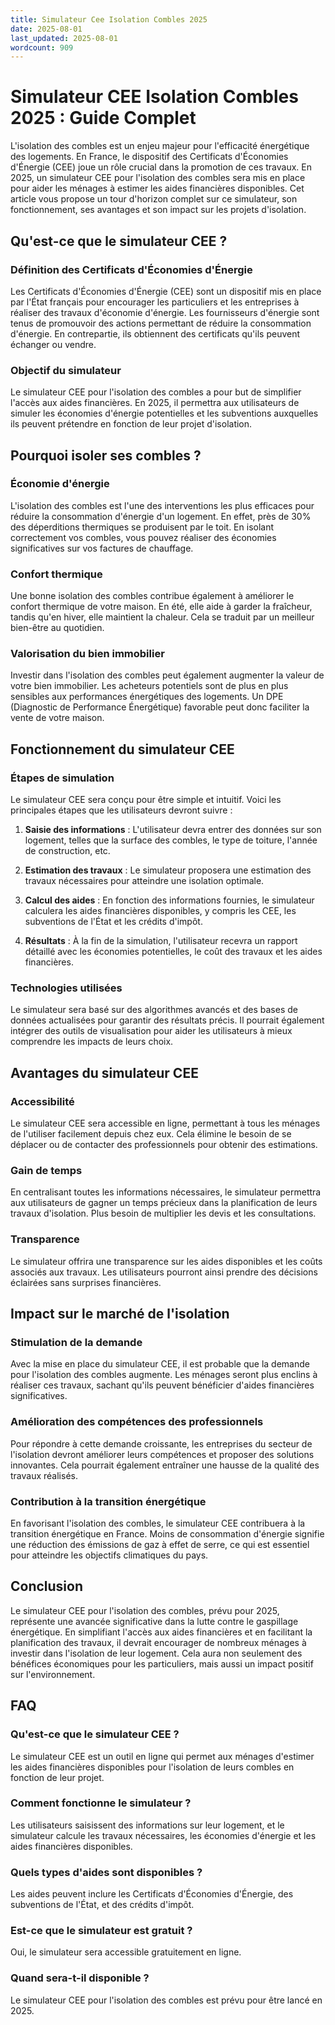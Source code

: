 ```yaml
---
title: Simulateur Cee Isolation Combles 2025
date: 2025-08-01
last_updated: 2025-08-01
wordcount: 909
---
```


# Simulateur CEE Isolation Combles 2025 : Guide Complet

L'isolation des combles est un enjeu majeur pour l'efficacité énergétique des logements. En France, le dispositif des Certificats d'Économies d'Énergie (CEE) joue un rôle crucial dans la promotion de ces travaux. En 2025, un simulateur CEE pour l'isolation des combles sera mis en place pour aider les ménages à estimer les aides financières disponibles. Cet article vous propose un tour d'horizon complet sur ce simulateur, son fonctionnement, ses avantages et son impact sur les projets d'isolation.

## Qu'est-ce que le simulateur CEE ?

### Définition des Certificats d'Économies d'Énergie

Les Certificats d'Économies d'Énergie (CEE) sont un dispositif mis en place par l'État français pour encourager les particuliers et les entreprises à réaliser des travaux d'économie d'énergie. Les fournisseurs d'énergie sont tenus de promouvoir des actions permettant de réduire la consommation d'énergie. En contrepartie, ils obtiennent des certificats qu'ils peuvent échanger ou vendre.

### Objectif du simulateur

Le simulateur CEE pour l'isolation des combles a pour but de simplifier l'accès aux aides financières. En 2025, il permettra aux utilisateurs de simuler les économies d'énergie potentielles et les subventions auxquelles ils peuvent prétendre en fonction de leur projet d'isolation.

## Pourquoi isoler ses combles ?

### Économie d'énergie

L'isolation des combles est l'une des interventions les plus efficaces pour réduire la consommation d'énergie d'un logement. En effet, près de 30% des déperditions thermiques se produisent par le toit. En isolant correctement vos combles, vous pouvez réaliser des économies significatives sur vos factures de chauffage.

### Confort thermique

Une bonne isolation des combles contribue également à améliorer le confort thermique de votre maison. En été, elle aide à garder la fraîcheur, tandis qu'en hiver, elle maintient la chaleur. Cela se traduit par un meilleur bien-être au quotidien.

### Valorisation du bien immobilier

Investir dans l'isolation des combles peut également augmenter la valeur de votre bien immobilier. Les acheteurs potentiels sont de plus en plus sensibles aux performances énergétiques des logements. Un DPE (Diagnostic de Performance Énergétique) favorable peut donc faciliter la vente de votre maison.

## Fonctionnement du simulateur CEE

### Étapes de simulation

Le simulateur CEE sera conçu pour être simple et intuitif. Voici les principales étapes que les utilisateurs devront suivre :

1. **Saisie des informations** : L'utilisateur devra entrer des données sur son logement, telles que la surface des combles, le type de toiture, l'année de construction, etc.
   
2. **Estimation des travaux** : Le simulateur proposera une estimation des travaux nécessaires pour atteindre une isolation optimale.

3. **Calcul des aides** : En fonction des informations fournies, le simulateur calculera les aides financières disponibles, y compris les CEE, les subventions de l'État et les crédits d'impôt.

4. **Résultats** : À la fin de la simulation, l'utilisateur recevra un rapport détaillé avec les économies potentielles, le coût des travaux et les aides financières.

### Technologies utilisées

Le simulateur sera basé sur des algorithmes avancés et des bases de données actualisées pour garantir des résultats précis. Il pourrait également intégrer des outils de visualisation pour aider les utilisateurs à mieux comprendre les impacts de leurs choix.

## Avantages du simulateur CEE

### Accessibilité

Le simulateur CEE sera accessible en ligne, permettant à tous les ménages de l'utiliser facilement depuis chez eux. Cela élimine le besoin de se déplacer ou de contacter des professionnels pour obtenir des estimations.

### Gain de temps

En centralisant toutes les informations nécessaires, le simulateur permettra aux utilisateurs de gagner un temps précieux dans la planification de leurs travaux d'isolation. Plus besoin de multiplier les devis et les consultations.

### Transparence

Le simulateur offrira une transparence sur les aides disponibles et les coûts associés aux travaux. Les utilisateurs pourront ainsi prendre des décisions éclairées sans surprises financières.

## Impact sur le marché de l'isolation

### Stimulation de la demande

Avec la mise en place du simulateur CEE, il est probable que la demande pour l'isolation des combles augmente. Les ménages seront plus enclins à réaliser ces travaux, sachant qu'ils peuvent bénéficier d'aides financières significatives.

### Amélioration des compétences des professionnels

Pour répondre à cette demande croissante, les entreprises du secteur de l'isolation devront améliorer leurs compétences et proposer des solutions innovantes. Cela pourrait également entraîner une hausse de la qualité des travaux réalisés.

### Contribution à la transition énergétique

En favorisant l'isolation des combles, le simulateur CEE contribuera à la transition énergétique en France. Moins de consommation d'énergie signifie une réduction des émissions de gaz à effet de serre, ce qui est essentiel pour atteindre les objectifs climatiques du pays.

## Conclusion

Le simulateur CEE pour l'isolation des combles, prévu pour 2025, représente une avancée significative dans la lutte contre le gaspillage énergétique. En simplifiant l'accès aux aides financières et en facilitant la planification des travaux, il devrait encourager de nombreux ménages à investir dans l'isolation de leur logement. Cela aura non seulement des bénéfices économiques pour les particuliers, mais aussi un impact positif sur l'environnement.

## FAQ

### Qu'est-ce que le simulateur CEE ?

Le simulateur CEE est un outil en ligne qui permet aux ménages d'estimer les aides financières disponibles pour l'isolation de leurs combles en fonction de leur projet.

### Comment fonctionne le simulateur ?

Les utilisateurs saisissent des informations sur leur logement, et le simulateur calcule les travaux nécessaires, les économies d'énergie et les aides financières disponibles.

### Quels types d'aides sont disponibles ?

Les aides peuvent inclure les Certificats d'Économies d'Énergie, des subventions de l'État, et des crédits d'impôt.

### Est-ce que le simulateur est gratuit ?

Oui, le simulateur sera accessible gratuitement en ligne.

### Quand sera-t-il disponible ?

Le simulateur CEE pour l'isolation des combles est prévu pour être lancé en 2025.